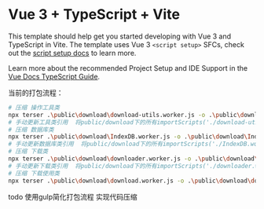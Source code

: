 # Vue 3 + TypeScript + Vite

This template should help get you started developing with Vue 3 and TypeScript in Vite. The template uses Vue 3 `<script setup>` SFCs, check out the [script setup docs](https://v3.vuejs.org/api/sfc-script-setup.html#sfc-script-setup) to learn more.

Learn more about the recommended Project Setup and IDE Support in the [Vue Docs TypeScript Guide](https://vuejs.org/guide/typescript/overview.html#project-setup).

当前的打包流程：


```bash
# 压缩 操作工具类
npx terser .\public\download\download-utils.worker.js -o .\public\download\download-utils.worker.main.js -m -c
# 手动更新工具类引用  将public/download下的所有importScripts('./download-utils.worker.js');替换为importScripts('./download-utils.worker.main.js');
# 压缩 数据库类
npx terser .\public\download\IndexDB.worker.js -o .\public\download\IndexDB.worker.main.js -m -c
# 手动更新数据库类引用  将public/download下的所有importScripts('./IndexDB.worker.js');替换为importScripts('./IndexDB.worker.main.js');
# 压缩 下载类
npx terser .\public\download\downloader.worker.js -o .\public\download\downloader.worker.main.js -m -c
# 手动更新下载类引用  将public/download下的所有importScripts('./downloader.worker.js');替换为importScripts('./downloader.worker.main.js');
# 压缩 下载使用类
npx terser .\public\download\download.worker.js -o .\public\download\download.worker.main.js -m -c

```



todo 使用gulp简化打包流程 实现代码压缩
